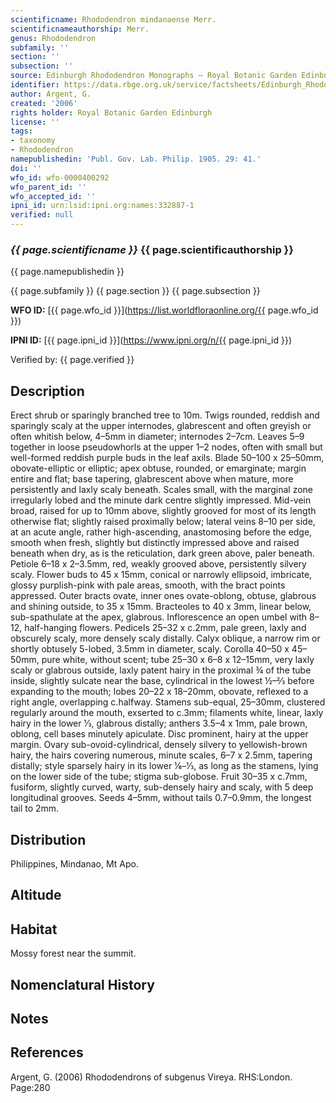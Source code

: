 ```yaml
---
scientificname: Rhododendron mindanaense Merr.
scientificnameauthorship: Merr.
genus: Rhododendron
subfamily: ''
section: ''
subsection: ''
source: Edinburgh Rhododendron Monographs – Royal Botanic Garden Edinburgh
identifier: https://data.rbge.org.uk/service/factsheets/Edinburgh_Rhododendron_Monographs.xhtml
author: Argent, G.
created: '2006'
rights holder: Royal Botanic Garden Edinburgh
license: ''
tags:
- taxonomy
- Rhododendron
namepublishedin: 'Publ. Gov. Lab. Philip. 1905. 29: 41.'
doi: ''
wfo_id: wfo-0000400292
wfo_parent_id: ''
wfo_accepted_id: ''
ipni_id: urn:lsid:ipni.org:names:332887-1
verified: null
---
```

### _{{ page.scientificname }}_ {{ page.scientificauthorship }}
 {{ page.namepublishedin }}

{{ page.subfamily }} {{ page.section }} {{ page.subsection }}

**WFO ID:** [{{ page.wfo_id }}](https://list.worldfloraonline.org/{{ page.wfo_id }})

**IPNI ID:** [{{ page.ipni_id }}](https://www.ipni.org/n/{{ page.ipni_id }})

Verified by: {{ page.verified }}



## Description
Erect shrub or sparingly branched tree to 10m. Twigs rounded, reddish and sparingly scaly at the upper internodes, glabrescent and often greyish or often whitish below, 4–5mm in diameter; internodes 2–7cm. Leaves 5–9 together in loose pseudowhorls at the upper 1–2 nodes, often with small but well-formed reddish purple buds in the leaf axils. Blade 50–100 x 25–50mm, obovate-elliptic or elliptic; apex obtuse, rounded, or emarginate; margin entire and flat; base tapering, glabrescent above when mature, more persistently and laxly scaly beneath. Scales small, with the marginal zone irregularly lobed and the minute dark centre slightly impressed. Mid-vein broad, raised for up to 10mm above, slightly grooved for most of its length otherwise flat; slightly raised proximally below; lateral veins 8–10 per side, at an acute angle, rather high-ascending, anastomosing before the edge, smooth when fresh, slightly but distinctly impressed above and raised beneath when dry, as is the reticulation, dark green above, paler beneath. Petiole 6–18 x 2–3.5mm, red, weakly grooved above, persistently silvery scaly. Flower buds to 45 x 15mm, conical or narrowly ellipsoid, imbricate, glossy purplish-pink with pale areas, smooth, with the bract points appressed. Outer bracts ovate, inner ones ovate-oblong, obtuse, glabrous and shining outside, to 35 x 15mm. Bracteoles to 40 x 3mm, linear below, sub-spathulate at the apex, glabrous. Inflor­escence an open umbel with 8–12, half-hanging flowers. Pedicels 25–32 x c.2mm, pale green, laxly and obscurely scaly, more densely scaly distally. Calyx oblique, a narrow rim or shortly obtusely 5-lobed, 3.5mm in diameter, scaly. Corolla 40–50 x 45–50mm, pure white, without scent; tube 25–30 x 6–8 x 12–15mm, very laxly scaly or glabrous outside, laxly patent hairy in the proximal ¾ of the tube inside, slightly sulcate near the base, cylindrical in the lowest ½–2⁄3 before expanding to the mouth; lobes 20–22 x 18–20mm, obovate, reflexed to a right angle, overlapping c.halfway. Stamens sub-equal, 25–30mm, clustered regularly around the mouth, exserted to c.3mm; filaments white, linear, laxly hairy in the lower 1⁄3, glabrous distally; anthers 3.5–4 x 1mm, pale brown, oblong, cell bases minutely apiculate. Disc prominent, hairy at the upper margin. Ovary sub-ovoid-cylindrical, densely silvery to yellowish-brown hairy, the hairs covering numerous, minute scales, 6–7 x 2.5mm, tapering distally; style sparsely hairy in its lower 1⁄6–1⁄3, as long as the stamens, lying on the lower side of the tube; stigma sub-globose. Fruit 30–35 x c.7mm, fusiform, slightly curved, warty, sub-densely hairy and scaly, with 5 deep longitudinal grooves. Seeds 4–5mm, without tails 0.7–0.9mm, the longest tail to 2mm.

## Distribution
Philippines, Mindanao, Mt Apo.

## Altitude


## Habitat
Mossy forest near the summit.

## Nomenclatural History

                       
## Notes


## References

Argent, G. (2006) Rhododendrons of subgenus Vireya. RHS:London. Page:280

